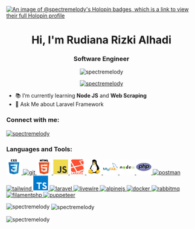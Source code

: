 [![An image of @spectremelody's Holopin badges, which is a link to view their full Holopin profile](https://holopin.me/spectremelody)](https://holopin.io/@spectremelody)
<h1 align="center">Hi, I'm Rudiana Rizki Alhadi</h1>
<h3 align="center">Software Engineer</h3>

<p align="center"> <img src="https://komarev.com/ghpvc/?username=spectremelody&label=Profile%20views&color=0e75b6&style=flat" alt="spectremelody" /> </p>

<p align="center"> <a href="https://github.com/SpectreMelody"><img src="https://github-profile-trophy.vercel.app/?username=spectremelody&theme=tokyonight&column=4&row=2&margin-w=10&margin-h=8&no-frame=true" alt="spectremelody" /></a> </p>

- 📚 I’m currently learning **Node JS** and **Web Scraping**
- 💭 Ask Me about Laravel Framework

<h3 align="left">Connect with me:</h3>
<p align="left">
<a href="https://instagram.com/spectremelody" target="blank"><img align="center" src="https://raw.githubusercontent.com/rahuldkjain/github-profile-readme-generator/master/src/images/icons/Social/instagram.svg" alt="spectremelody" height="30" width="40" /></a>
</p>

<h3 align="left">Languages and Tools:</h3>
<p align="left"> 
  <a href="https://www.w3schools.com/css/" target="_blank" rel="noreferrer"> 
    <img src="https://raw.githubusercontent.com/devicons/devicon/master/icons/css3/css3-original-wordmark.svg" alt="css3" width="40" height="40"/> 
  </a> 
  <a href="https://git-scm.com/" target="_blank" rel="noreferrer"> 
    <img src="https://www.vectorlogo.zone/logos/git-scm/git-scm-icon.svg" alt="git" width="40" height="40"/> </a> 
  <a href="https://www.w3.org/html/" target="_blank" rel="noreferrer"> 
    <img src="https://raw.githubusercontent.com/devicons/devicon/master/icons/html5/html5-original-wordmark.svg" alt="html5" width="40" height="40"/> 
  </a> <a href="https://developer.mozilla.org/en-US/docs/Web/JavaScript" target="_blank" rel="noreferrer"> 
    <img src="https://raw.githubusercontent.com/devicons/devicon/master/icons/javascript/javascript-original.svg" alt="javascript" width="40" height="40"/> 
  </a> <a href="https://laravel.com/" target="_blank" rel="noreferrer"> 
    <img src="https://raw.githubusercontent.com/devicons/devicon/master/icons/laravel/laravel-plain-wordmark.svg" alt="laravel" width="40" height="40"/> 
  </a> 
  <a href="https://www.linux.org/" target="_blank" rel="noreferrer"> 
    <img src="https://raw.githubusercontent.com/devicons/devicon/master/icons/linux/linux-original.svg" alt="linux" width="40" height="40"/> 
  </a> 
  <a href="https://www.mysql.com/" target="_blank" rel="noreferrer"> 
    <img src="https://raw.githubusercontent.com/devicons/devicon/master/icons/mysql/mysql-original-wordmark.svg" alt="mysql" width="40" height="40"/> 
  </a> 
  <a href="https://nodejs.org" target="_blank" rel="noreferrer"> 
    <img src="https://raw.githubusercontent.com/devicons/devicon/master/icons/nodejs/nodejs-original-wordmark.svg" alt="nodejs" width="40" height="40"/> 
  </a> 
  <a href="https://www.php.net" target="_blank" rel="noreferrer"> 
    <img src="https://raw.githubusercontent.com/devicons/devicon/master/icons/php/php-original.svg" alt="php" width="40" height="40"/> 
  </a> 
  <a href="https://postman.com" target="_blank" rel="noreferrer"> 
    <img src="https://www.vectorlogo.zone/logos/getpostman/getpostman-icon.svg" alt="postman" width="40" height="40"/> 
  </a> 
  <a href="https://tailwindcss.com/" target="_blank" rel="noreferrer"> 
    <img src="https://www.vectorlogo.zone/logos/tailwindcss/tailwindcss-icon.svg" alt="tailwind" width="40" height="40"/> 
  </a> 
  <a href="https://www.typescriptlang.org/" target="_blank" rel="noreferrer"> 
    <img src="https://raw.githubusercontent.com/devicons/devicon/master/icons/typescript/typescript-original.svg" alt="typescript" width="40" height="40"/> 
  </a> 
  <a href="https://laravel.com/" target="_blank" rel="noreferrer">
    <img src="https://upload.wikimedia.org/wikipedia/commons/thumb/9/9a/Laravel.svg/1969px-Laravel.svg.png" alt="laravel" width="40" heigh="40">
  </a>
  <a href="https://laravel-livewire.com/" target="_blank" rel="noreferrer">
    <img src="https://avatars.githubusercontent.com/u/51960834?s=200&v=4" alt="livewire" width="40" heigh="40">
  </a>
  <a href="https://alpinejs.dev/" target="_blank" rel="noreferrer">
    <img src="https://avatars.githubusercontent.com/u/59030169?s=280&v=4" alt="alpinejs" width="40" heigh="40">
  </a>
  <a href="https://www.docker.com/" target="_blank" rel="noreferrer">
    <img src="https://seeklogo.com/images/D/docker-logo-CF97D0124B-seeklogo.com.png" alt="docker" width="40" heigh="40">
  </a>
  <a href="https://www.rabbitmq.com/documentation.html" target="_blank" rel="noreferrer">
    <img src="https://cdn.freebiesupply.com/logos/large/2x/rabbitmq-logo-png-transparent.png" alt="rabbitmq" width="40" heigh="40">
  </a>
  <a href="https://filamentphp.com/" target="_blank" rel="noreferrer">
    <img src="https://pbs.twimg.com/profile_images/1619675369333788674/FVauPXtT_400x400.jpg" alt="filamentphp" width="40" heigh="40">
  </a>
  <a href="https://pptr.dev/" target="_blank" rel="noreferrer">
    <img src="https://user-images.githubusercontent.com/10379601/29446482-04f7036a-841f-11e7-9872-91d1fc2ea683.png" alt="puppeteer" width="40" heigh="40">
  </a>
</p>

<p><img align="left" src="https://github-readme-stats.vercel.app/api/top-langs?username=spectremelody&show_icons=true&locale=en&theme=tokyonight" alt="spectremelody" /></p>

<p>&nbsp;<img align="center" src="https://github-readme-stats.vercel.app/api?username=spectremelody&show_icons=true&locale=en&theme=tokyonight" alt="spectremelody" /></p>

<p><img align="center" src="https://github-readme-streak-stats.herokuapp.com/?user=spectremelody&theme=tokyonight" alt="spectremelody" /></p>
